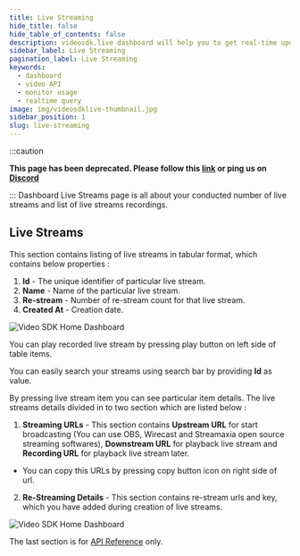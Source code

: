 ```yaml
---
title: Live Streaming
hide_title: false
hide_table_of_contents: false
description: videosdk.live dashboard will help you to get real-time updates of all the meetings, live streams and videos. It will also help you to monitor services.
sidebar_label: Live Streaming
pagination_label: Live Streaming
keywords:
  - dashboard
  - video API
  - monitor usage
  - realtime query
image: img/videosdklive-thumbnail.jpg
sidebar_position: 1
slug: live-streaming
---
```


:::caution

**This page has been deprecated. Please follow this [link](https://docs.videosdk.live/) or ping us on [Discord](https://discord.gg/videosdk-live-876774498798551130)**

:::
Dashboard Live Streams page is all about your conducted number of live streams and list of live streams recordings.

## Live Streams

This section contains listing of live streams in tabular format, which contains below properties :

1. **Id** - The unique identifier of particular live stream.
2. **Name** - Name of the particular live stream.
3. **Re-stream** - Number of re-stream count for that live stream.
4. **Created At** - Creation date.

![Video SDK Home Dashboard](/img/dashboard/livestream-list.png)

You can play recorded live stream by pressing play button on left side of table items.

You can easily search your streams using search bar by providing **Id** as value.

By pressing live stream item you can see particular item details. The live streams details divided in to two section which are listed below :

1. **Streaming URLs** - This section contains **Upstream URL** for start broadcasting (You can use OBS, Wirecast and Streamaxia open source streaming softwares), **Downstream URL** for playback live stream and **Recording URL** for playback live stream later.

- You can copy this URLs by pressing copy button icon on right side of url.

2. **Re-Streaming Details** - This section contains re-stream urls and key, which you have added during creation of live streams.

![Video SDK Home Dashboard](/img/dashboard/livestream-sidebar.png)

The last section is for [API Reference](https://docs.videosdk.live/docs/live-streaming/intro/) only.
